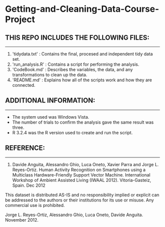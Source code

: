# Getting-and-Cleaning-Data-Course-Project

##   THIS REPO INCLUDES THE FOLLOWING FILES:
______________________________________________

 1. 'tidydata.txt'   : Contains the final, procesed and independent tidy data set.
 2. 'run_analysis.R' : Contains a script for performing the analysis.
 3. 'CodeBook.md'    : Describes the variables, the data, and any transformations to clean up the data.
 4. 'README.md'      : Explains how all of the scripts work and how they are connected.


##     ADDITIONAL INFORMATION:
______________________________________________

 - The system used was Windows Vista.
 - The number of trials to confirm the analysis gave the same result was three.
 - R 3.2.4 was the R version used to create and run the script.


##           REFERENCE:
______________________________________________

 1. Davide Anguita, Alessandro Ghio, Luca Oneto, Xavier Parra and Jorge L. Reyes-Ortiz. 
Human Activity Recognition on Smartphones using a Multiclass Hardware-Friendly Support Vector Machine. 
International Workshop of Ambient Assisted Living (IWAAL 2012). Vitoria-Gasteiz, Spain. Dec 2012

This dataset is distributed AS-IS and no responsibility implied or explicit can be addressed to 
the authors or their institutions for its use or misuse. Any commercial use is prohibited.

Jorge L. Reyes-Ortiz, Alessandro Ghio, Luca Oneto, Davide Anguita. November 2012.
